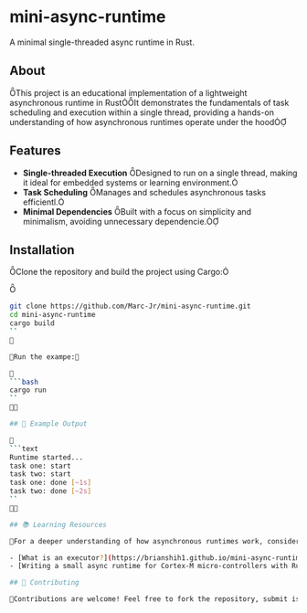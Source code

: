 # mini-async-runtime
A minimal single-threaded async runtime in Rust.

## About
This project is an educational implementation of a lightweight asynchronous runtime in RustIt demonstrates the fundamentals of task scheduling and execution within a single thread, providing a hands-on understanding of how asynchronous runtimes operate under the hood

## Features

- **Single-threaded Execution** Designed to run on a single thread, making it ideal for embedded systems or learning environment.
- **Task Scheduling** Manages and schedules asynchronous tasks efficientl.
- **Minimal Dependencies** Built with a focus on simplicity and minimalism, avoiding unnecessary dependencie.

## Installation

Clone the repository and build the project using Cargo:


```bash
git clone https://github.com/Marc-Jr/mini-async-runtime.git
cd mini-async-runtime
cargo build
``


Run the exampe:


```bash
cargo run
``


## 🧪 Example Output


```text
Runtime started...
task one: start
task two: start
task one: done [~1s]
task two: done [~2s]
``


## 📚 Learning Resources

For a deeper understanding of how asynchronous runtimes work, consider exploring:

- [What is an executor?](https://brianshih1.github.io/mini-async-runtime/executor/intro.htl): An in-depth look at the role of executors in asynchronous programing.
- [Writing a small async runtime for Cortex-M micro-controllers with Rust](https://www.ashwinnarayan.com/post/embedded-async-with-rus/): A practical guide to building an async runtime for embedded sysems.

## 🤝 Contributing

Contributions are welcome! Feel free to fork the repository, submit issues, or open pull reqests.
